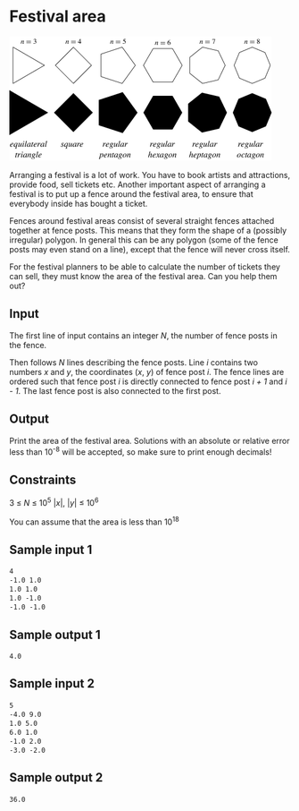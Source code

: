 # Festival area
![](../images/festival.png)

Arranging a festival is a lot of work. You have to book artists and
attractions, provide food, sell tickets etc. Another important aspect of
arranging a festival is to put up a fence around the festival area, to ensure
that everybody inside has bought a ticket.

Fences around festival areas consist of several straight fences attached
together at fence posts. This means that they form the shape of a (possibly
irregular) polygon. In general this can be any polygon (some of the fence posts
may even stand on a line), except that the fence will never cross itself.

For the festival planners to be able to calculate the number of tickets they
can sell, they must know the area of the festival area. Can you help them out?

## Input
The first line of input contains an integer _N_, the number of fence posts in
the fence.

Then follows _N_ lines describing the fence posts. Line _i_ contains two
numbers _x_ and _y_, the coordinates (_x_, _y_) of fence post _i_. The fence
lines are ordered such that fence post _i_ is directly connected to fence post
_i + 1_ and _i - 1_. The last fence post is also connected to the first post.

## Output
Print the area of the festival area. Solutions with an absolute or relative
error less than 10<sup>-8</sup> will be accepted, so make sure to print enough
decimals!

## Constraints
3 &le; _N_ &le; 10<sup>5</sup>
|_x_|, |_y_| &le; 10<sup>6</sup>

You can assume that the area is less than 10<sup>18</sup>

## Sample input 1
```
4
-1.0 1.0
1.0 1.0
1.0 -1.0
-1.0 -1.0
```

## Sample output 1
```
4.0
```

## Sample input 2
```
5
-4.0 9.0
1.0 5.0
6.0 1.0
-1.0 2.0
-3.0 -2.0
```

## Sample output 2
```
36.0
```
